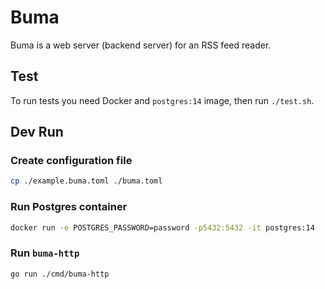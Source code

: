 # Buma

Buma is a web server (backend server) for an RSS feed reader.

## Test

To run tests you need Docker and `postgres:14` image, then run `./test.sh`.

## Dev Run

### Create configuration file

```bash
cp ./example.buma.toml ./buma.toml
```

### Run Postgres container

```bash
docker run -e POSTGRES_PASSWORD=password -p5432:5432 -it postgres:14
```

### Run `buma-http`

```bash
go run ./cmd/buma-http
```
